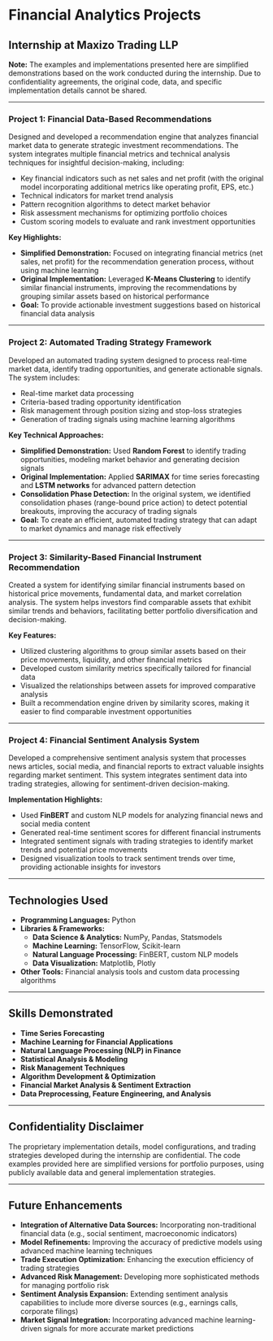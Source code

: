 # Financial Analytics Projects  
## Internship at Maxizo Trading LLP

**Note:** The examples and implementations presented here are simplified demonstrations based on the work conducted during the internship. Due to confidentiality agreements, the original code, data, and specific implementation details cannot be shared.

---

### Project 1: Financial Data-Based Recommendations  
Designed and developed a recommendation engine that analyzes financial market data to generate strategic investment recommendations. The system integrates multiple financial metrics and technical analysis techniques for insightful decision-making, including:  
- Key financial indicators such as net sales and net profit (with the original model incorporating additional metrics like operating profit, EPS, etc.)  
- Technical indicators for market trend analysis  
- Pattern recognition algorithms to detect market behavior  
- Risk assessment mechanisms for optimizing portfolio choices  
- Custom scoring models to evaluate and rank investment opportunities  

**Key Highlights:**  
- **Simplified Demonstration:** Focused on integrating financial metrics (net sales, net profit) for the recommendation generation process, without using machine learning  
- **Original Implementation:** Leveraged **K-Means Clustering** to identify similar financial instruments, improving the recommendations by grouping similar assets based on historical performance  
- **Goal:** To provide actionable investment suggestions based on historical financial data analysis

---

### Project 2: Automated Trading Strategy Framework  
Developed an automated trading system designed to process real-time market data, identify trading opportunities, and generate actionable signals. The system includes:  
- Real-time market data processing  
- Criteria-based trading opportunity identification  
- Risk management through position sizing and stop-loss strategies  
- Generation of trading signals using machine learning algorithms  

**Key Technical Approaches:**  
- **Simplified Demonstration:** Used **Random Forest** to identify trading opportunities, modeling market behavior and generating decision signals  
- **Original Implementation:** Applied **SARIMAX** for time series forecasting and **LSTM networks** for advanced pattern detection  
- **Consolidation Phase Detection:** In the original system, we identified consolidation phases (range-bound price action) to detect potential breakouts, improving the accuracy of trading signals  
- **Goal:** To create an efficient, automated trading strategy that can adapt to market dynamics and manage risk effectively

---

### Project 3: Similarity-Based Financial Instrument Recommendation  
Created a system for identifying similar financial instruments based on historical price movements, fundamental data, and market correlation analysis. The system helps investors find comparable assets that exhibit similar trends and behaviors, facilitating better portfolio diversification and decision-making.  

**Key Features:**  
- Utilized clustering algorithms to group similar assets based on their price movements, liquidity, and other financial metrics  
- Developed custom similarity metrics specifically tailored for financial data  
- Visualized the relationships between assets for improved comparative analysis  
- Built a recommendation engine driven by similarity scores, making it easier to find comparable investment opportunities  

---

### Project 4: Financial Sentiment Analysis System  
Developed a comprehensive sentiment analysis system that processes news articles, social media, and financial reports to extract valuable insights regarding market sentiment. This system integrates sentiment data into trading strategies, allowing for sentiment-driven decision-making.  

**Implementation Highlights:**  
- Used **FinBERT** and custom NLP models for analyzing financial news and social media content  
- Generated real-time sentiment scores for different financial instruments  
- Integrated sentiment signals with trading strategies to identify market trends and potential price movements  
- Designed visualization tools to track sentiment trends over time, providing actionable insights for investors  

---

## Technologies Used  
- **Programming Languages:** Python  
- **Libraries & Frameworks:**  
  - **Data Science & Analytics:** NumPy, Pandas, Statsmodels  
  - **Machine Learning:** TensorFlow, Scikit-learn  
  - **Natural Language Processing:** FinBERT, custom NLP models  
  - **Data Visualization:** Matplotlib, Plotly  
- **Other Tools:** Financial analysis tools and custom data processing algorithms  

---

## Skills Demonstrated  
- **Time Series Forecasting**  
- **Machine Learning for Financial Applications**  
- **Natural Language Processing (NLP) in Finance**  
- **Statistical Analysis & Modeling**  
- **Risk Management Techniques**  
- **Algorithm Development & Optimization**  
- **Financial Market Analysis & Sentiment Extraction**  
- **Data Preprocessing, Feature Engineering, and Analysis**

---

## Confidentiality Disclaimer  
The proprietary implementation details, model configurations, and trading strategies developed during the internship are confidential. The code examples provided here are simplified versions for portfolio purposes, using publicly available data and general implementation strategies.

---

## Future Enhancements  
- **Integration of Alternative Data Sources:** Incorporating non-traditional financial data (e.g., social sentiment, macroeconomic indicators)  
- **Model Refinements:** Improving the accuracy of predictive models using advanced machine learning techniques  
- **Trade Execution Optimization:** Enhancing the execution efficiency of trading strategies  
- **Advanced Risk Management:** Developing more sophisticated methods for managing portfolio risk  
- **Sentiment Analysis Expansion:** Extending sentiment analysis capabilities to include more diverse sources (e.g., earnings calls, corporate filings)  
- **Market Signal Integration:** Incorporating advanced machine learning-driven signals for more accurate market predictions  

